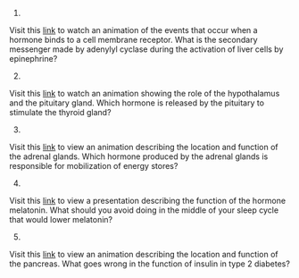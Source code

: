 1. 

Visit this [link](http://openstax.org/l/hormonebind) to watch an animation of
the events that occur when a hormone binds to a cell membrane receptor. What
is the secondary messenger made by adenylyl cyclase during the activation of
liver cells by epinephrine?

2. 

Visit this [link](http://openstax.org/l/roleofhypo) to watch an animation
showing the role of the hypothalamus and the pituitary gland. Which hormone is
released by the pituitary to stimulate the thyroid gland?

3. 

Visit this [link](http://openstax.org/l/adrenalglands) to view an animation
describing the location and function of the adrenal glands. Which hormone
produced by the adrenal glands is responsible for mobilization of energy
stores?

4. 

Visit this [link](http://openstax.org/l/melatonin) to view a presentation
describing the function of the hormone melatonin. What should you avoid doing
in the middle of your sleep cycle that would lower melatonin?

5. 

Visit this [link](http://openstax.org/l/pancreas1) to view an animation
describing the location and function of the pancreas. What goes wrong in the
function of insulin in type 2 diabetes?

